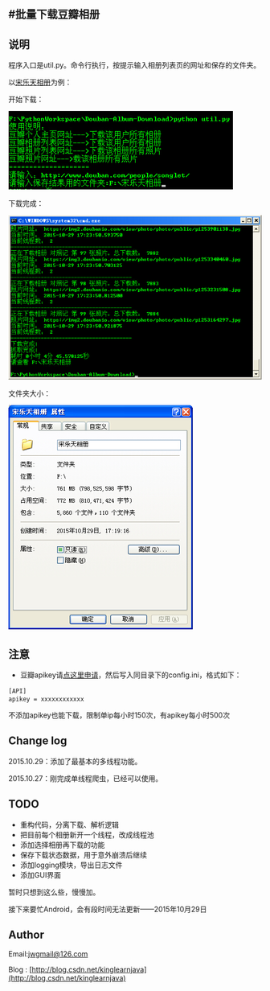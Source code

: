 #批量下载豆瓣相册
------------

## 说明
程序入口是util.py。命令行执行，按提示输入相册列表页的网址和保存的文件夹。

以[宋乐天相册]()为例：

开始下载：

![](begin.jpg)

下载完成：

![](done.jpg)

文件夹大小：

![](all.jpg)


## 注意
- 豆瓣apikey请[点这里申请](http://developers.douban.com/wiki/?title=tutorial)，然后写入同目录下的config.ini，格式如下：
```
[API]
apikey = xxxxxxxxxxxx
```
不添加apikey也能下载，限制单ip每小时150次，有apikey每小时500次


## Change log

2015.10.29：添加了最基本的多线程功能。

2015.10.27：刚完成单线程爬虫，已经可以使用。

## TODO

- 重构代码，分离下载、解析逻辑
- 把目前每个相册新开一个线程，改成线程池
- 添加选择相册再下载的功能
- 保存下载状态数据，用于意外崩溃后继续
- 添加logging模块，导出日志文件
- 添加GUI界面

暂时只想到这么些，慢慢加。

接下来要忙Android，会有段时间无法更新——2015年10月29日


## Author
Email:jwgmail@126.com

Blog : [http://blog.csdn.net/kinglearnjava](http://blog.csdn.net/kinglearnjava)
